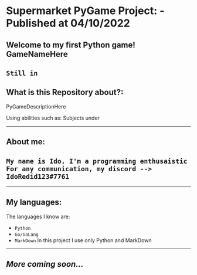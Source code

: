 # ****Supermarket PyGame Project:**** - ****Published at 04/10/2022****

## **Welcome to my first Python game! __GameNameHere__**

```Still in```
---
## **What is this Repository about?:**
PyGameDescriptionHere

Using abilities such as:
Subjects under 

---
## **About me:**
``My name is Ido, I'm a programming enthusaistic``
```For any communication, my discord --> IdoRedid123#7761```
---
---
## **My languages:**
The languages I know are:
- `Python`
- `Go/GoLang`
- `MarkDown`
In this project I use only Python and MarkDown
---
## *More coming soon...*


